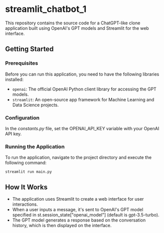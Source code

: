 # streamlit_chatbot_1

This repository contains the source code for a ChatGPT-like clone application built using OpenAI's GPT models and Streamlit for the web interface.

## Getting Started

### Prerequisites

Before you can run this application, you need to have the following libraries installed:

- `openai`: The official OpenAI Python client library for accessing the GPT models.
- `streamlit`: An open-source app framework for Machine Learning and Data Science projects.

### Configuration

In the *constants.py* file, set the OPENAI_API_KEY variable with your OpenAI API key.

### Running the Application

To run the application, navigate to the project directory and execute the following command:

`streamlit run main.py`

## How It Works

- The application uses Streamlit to create a web interface for user interactions.
- When a user inputs a message, it's sent to OpenAI's GPT model specified in st.session_state["openai_model"] (default is gpt-3.5-turbo).
- The GPT model generates a response based on the conversation history, which is then displayed on the interface.
